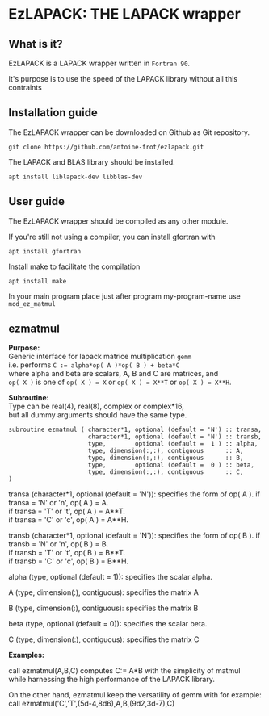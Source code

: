 # EzLAPACK: THE LAPACK wrapper

## What is it?

EzLAPACK is a LAPACK wrapper written in `Fortran 90`.

It's purpose is to use the speed of the LAPACK library without all this contraints

## Installation guide

The EzLAPACK wrapper can be downloaded on Github as Git repository.
```
git clone https://github.com/antoine-frot/ezlapack.git
```
The LAPACK and BLAS library should be installed.
```
apt install liblapack-dev libblas-dev
```
## User guide
The EzLAPACK wrapper should be compiled as any other module.

If you're still not using a compiler, you can install gfortran with
```
apt install gfortran
```
Install make to facilitate the compilation
```
apt install make
```
In your main program place just after program my-program-name
use `mod_ez_matmul`

## ezmatmul 
**Purpose:**                                                                       
Generic interface for lapack matrice multiplication `gemm`                    
i.e. performs `C := alpha*op( A )*op( B ) + beta*C`                              
where alpha and beta are scalars, A, B and C are matrices, and                 
`op( X )` is one of `op( X ) = X` or `op( X ) = X**T` or `op( X ) = X**H`.

**Subroutine:**                                                                    
Type can be real(4), real(8), complex or complex\*16,                           
but all dummy arguments should have the same type.                             
```                                                                              
subroutine ezmatmul ( character*1, optional (default = 'N') :: transa,         
                      character*1, optional (default = 'N') :: transb,         
                      type,        optional (default =  1 ) :: alpha,          
                      type, dimension(:,:), contiguous      :: A,              
                      type, dimension(:,:), contiguous      :: B,              
                      type,        optional (default =  0 ) :: beta,           
                      type, dimension(:,:), contiguous      :: C,              
)                                                                              
```                                                                               
transa (character\*1, optional (default = 'N')): specifies the form of op( A ). 
  if transa = 'N' or 'n',  op( A ) = A.                                        
  if transa = 'T' or 't',  op( A ) = A\*\*T.                                     
  if transa = 'C' or 'c',  op( A ) = A\*\*H.                                     
                                                                               
transb (character\*1, optional (default = 'N')): specifies the form of op( B ). 
  if transb = 'N' or 'n',  op( B ) = B.                                        
  if transb = 'T' or 't',  op( B ) = B\*\*T.                                     
  if transb = 'C' or 'c',  op( B ) = B\*\*H.                                     
                                                                               
alpha (type, optional (default = 1)): specifies the scalar alpha.              
                                                                               
A (type, dimension(:), contiguous): specifies the matrix A                     
                                                                               
B (type, dimension(:), contiguous): specifies the matrix B                     
                                                                               
beta (type, optional (default = 0)): specifies the scalar beta.                
                                                                               
C (type, dimension(:), contiguous): specifies the matrix C                     

**Examples:**                                                                     
                                                                               
call ezmatmul(A,B,C) computes C:= A\*B with the simplicity of matmul            
while harnessing the high performance of the LAPACK library.                   
                                                                               
On the other hand, ezmatmul keep the versatility of gemm with for example:     
call ezmatmul('C','T',(5d-4,8d6),A,B,(9d2,3d-7),C)                             
